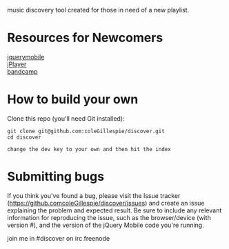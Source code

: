  music discovery tool created for those in need of a new playlist. <br />





Resources for Newcomers
=====
[jquerymobile](http://jquerymobile.com) <br />
[jPlayer](http://www.jplayer.org/) <br />
[bandcamp](http://bandcamp.com/developer) <br />



How to build your own 
===================================

Clone this repo (you'll need Git installed):

    git clone git@github.com:coleGillespie/discover.git
    cd discover
    
    change the dev key to your own and then hit the index



Submitting bugs
===================================

If you think you've found a bug, please visit the Issue tracker (https://github.comcoleGillespie/discover/issues) and create an issue explaining the problem and expected result. Be sure to include any relevant information for reproducing the issue, such as the browser/device (with version #), and the version of the jQuery Mobile code you're running.

join me in #discover on irc.freenode



